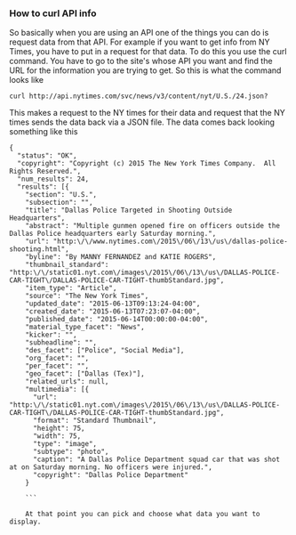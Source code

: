 ### How to curl API info

So basically when you are using an API one of the things you can do is request data from that API. For example if you want to 
get info from NY Times, you have to put in a request for that data. To do this you use the curl command. You have to go to 
the site's whose API you want and find the URL for the information you are trying to get. So this is what the command looks like


```
curl http://api.nytimes.com/svc/news/v3/content/nyt/U.S./24.json?

```

This makes a request to the NY times for their data and request that the NY times sends the data back via a JSON file. The data 
comes back looking something like this


```
{
  "status": "OK",
  "copyright": "Copyright (c) 2015 The New York Times Company.  All Rights Reserved.",
  "num_results": 24,
  "results": [{
    "section": "U.S.",
    "subsection": "",
    "title": "Dallas Police Targeted in Shooting Outside Headquarters",
    "abstract": "Multiple gunmen opened fire on officers outside the Dallas Police headquarters early Saturday morning.",
    "url": "http:\/\/www.nytimes.com\/2015\/06\/13\/us\/dallas-police-shooting.html",
    "byline": "By MANNY FERNANDEZ and KATIE ROGERS",
    "thumbnail_standard": "http:\/\/static01.nyt.com\/images\/2015\/06\/13\/us\/DALLAS-POLICE-CAR-TIGHT\/DALLAS-POLICE-CAR-TIGHT-thumbStandard.jpg",
    "item_type": "Article",
    "source": "The New York Times",
    "updated_date": "2015-06-13T09:13:24-04:00",
    "created_date": "2015-06-13T07:23:07-04:00",
    "published_date": "2015-06-14T00:00:00-04:00",
    "material_type_facet": "News",
    "kicker": "",
    "subheadline": "",
    "des_facet": ["Police", "Social Media"],
    "org_facet": "",
    "per_facet": "",
    "geo_facet": ["Dallas (Tex)"],
    "related_urls": null,
    "multimedia": [{
      "url": "http:\/\/static01.nyt.com\/images\/2015\/06\/13\/us\/DALLAS-POLICE-CAR-TIGHT\/DALLAS-POLICE-CAR-TIGHT-thumbStandard.jpg",
      "format": "Standard Thumbnail",
      "height": 75,
      "width": 75,
      "type": "image",
      "subtype": "photo",
      "caption": "A Dallas Police Department squad car that was shot at on Saturday morning. No officers were injured.",
      "copyright": "Dallas Police Department"
    }
    
    ```
    
    At that point you can pick and choose what data you want to display.
